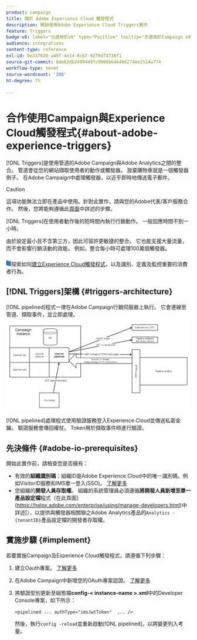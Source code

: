```yaml
---
product: campaign
title: 關於 Adobe Experience Cloud 觸發程式
description: 開始使用Adobe Experience Cloud Triggers實作
feature: Triggers
badge-v8: label="也適用於v8" type="Positive" tooltip="亦適用於Campaign v8"
audience: integrations
content-type: reference
exl-id: 0e337620-a49f-4e14-8c67-9279d74736f1
source-git-commit: 8de62db2499449fc9966b6464862748e2514a774
workflow-type: tm+mt
source-wordcount: '398'
ht-degree: 7%

---
```


# 合作使用Campaign與Experience Cloud觸發程式{#about-adobe-experience-triggers}

[!DNL Triggers]是使用管道的Adobe Campaign與Adobe Analytics之間的整合。 管道會從您的網站擷取使用者的動作或觸發器。 放棄購物車就是一個觸發器例子。 在Adobe Campaign中處理觸發器，以近乎即時地傳送電子郵件。

>[!CAUTION]
>
>這項功能無法立即在產品中使用。針對此實作，請與您的Adobe代表/客戶服務合作。 然後，您將能夠遵循此[頁面](../../integrations/using/configuring-pipeline.md#prerequisites)中詳述的步驟。

[!DNL Triggers]在使用者動作後的短時間內執行行銷動作。 一般回應時間不到一小時。

由於設定最小且不含第三方，因此可容許更敏捷的整合。
它也能支援大量流量，而不會影響行銷活動的效能。 例如，整合每小時可處理100萬個觸發器。

![](assets/do-not-localize/book.png)探索如何[建立Experience Cloud觸發程式](https://experienceleague.adobe.com/docs/experience-cloud/triggers/create.html)，以及識別、定義及監控重要的消費者行為。

## [!DNL Triggers]架構 {#triggers-architecture}

[!DNL pipelined]程式一律在Adobe Campaign行銷伺服器上執行。 它會連線至管道、擷取事件，並立即處理。

![](assets/triggers_2.png)

[!DNL pipelined]處理程式使用驗證服務登入Experience Cloud並傳送私密金鑰。 驗證服務會傳回權杖。 Token用於擷取事件時進行驗證。

## 先決條件 {#adobe-io-prerequisites}

開始此實作前，請檢查您是否擁有：

* 有效的&#x200B;**組織識別碼**：組織ID是Adobe Experience Cloud中的唯一識別碼，例如VisitorID服務和IMS單一登入(SSO)。 [了解更多](https://experienceleague.adobe.com/docs/core-services/interface/administration/organizations.html?lang=zh-hant)
* 您組織的&#x200B;**開發人員存取權**。 組織的系統管理員必須遵循&#x200B;**將開發人員新增至單一產品設定檔**&#x200B;程式（在此頁面](https://helpx.adobe.com/enterprise/using/manage-developers.html)中詳述[），以提供與觸發器相關聯之Adobe Analytics產品的`Analytics - {tenantID}`產品設定檔的開發者存取權。

## 實施步驟 {#implement}

若要實施Campaign及Experience Cloud觸發程式，請遵循下列步驟：

1. 建立Oauth專案。 [了解更多](oauth-technical-account.md#oauth-service)

1. 在Adobe Campaign中新增您的OAuth專案認證。 [了解更多](oauth-technical-account.md#add-credentials)

1. 將驗證型別更新至組態檔&#x200B;**config-&lt; instance-name >.xml**&#x200B;中的Developer Console專案，如下所示：

   ```
   <pipelined ... authType="imsJwtToken"  ... />
   ```

   然後，執行`config -reload`並重新啟動[!DNL pipelined]，以將變更列入考量。


